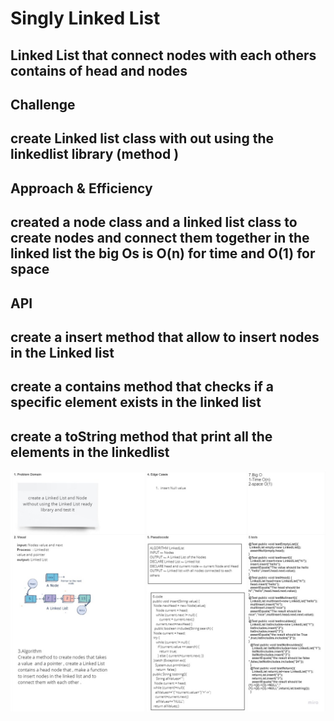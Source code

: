# Singly Linked List

## Linked List that connect nodes with each others contains of head and nodes

## Challenge

## create Linked list class with out using the linkedlist library (method )

## Approach & Efficiency

## created a node class and a linked list class to create nodes and connect them together in the linked list the big Os is O(n) for time and O(1) for space

## API

## create a insert method that allow to insert nodes in the Linked list

## create a contains method that checks if a specific element exists in the linked list

## create a toString method that print all the elements in the linkedlist

![Linked List](../assets/LinkedList.jpg)
